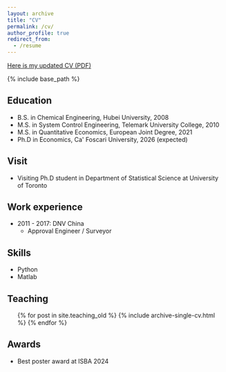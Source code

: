 ```yaml
---
layout: archive
title: "CV"
permalink: /cv/
author_profile: true
redirect_from:
  - /resume
---
```

[Here is my updated CV (PDF)](/files/CV.pdf)

{% include base_path %}

Education
------
* B.S. in Chemical Engineering, Hubei University, 2008
* M.S. in System Control Engineering, Telemark University College, 2010
* M.S. in Quantitative Economics, European Joint Degree, 2021
* Ph.D in Economics, Ca' Foscari University, 2026 (expected)

Visit
------
* Visiting Ph.D student in Department of Statistical Science at University of Toronto
  
Work experience
------
  * 2011 - 2017: DNV China
    * Approval Engineer / Surveyor

Skills
------
* Python
* Matlab
<!--   * Sub-skill 2.1 -->
<!--   * Sub-skill 2.2 -->
<!--   * Sub-skill 2.3 -->
<!-- * Skill 3 -->

<!-- Publications
------
  <ul>{% for post in site.publications %}
    {% include archive-single-cv.html %}
  {% endfor %}</ul>
  
Talks
------
  <ul>{% for post in site.talks %}
    {% include archive-single-talk-cv.html %}
  {% endfor %}</ul> -->
  
Teaching
------
  <ul>{% for post in site.teaching_old %}
    {% include archive-single-cv.html %}
  {% endfor %}</ul>

<!--Service and leadership
------
* Currently signed in to 43 different slack teams -->

Awards
------
* Best poster award at ISBA 2024
